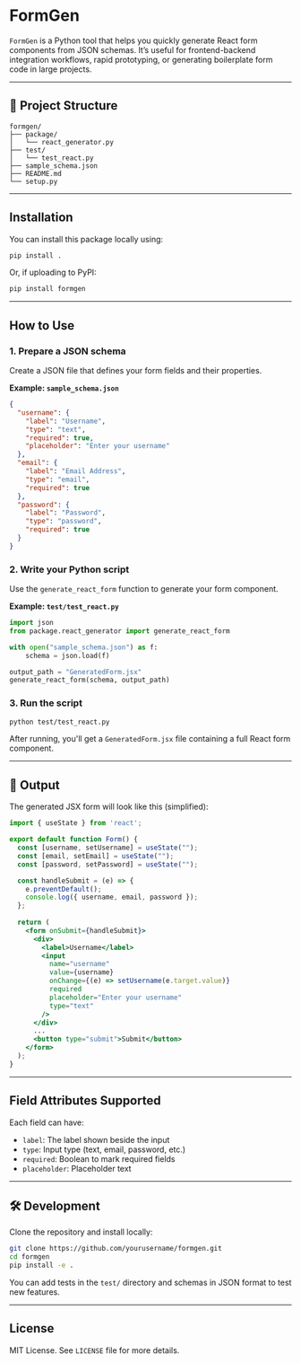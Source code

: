 # FormGen

`FormGen` is a Python tool that helps you quickly generate React form components from JSON schemas. It’s useful for frontend-backend integration workflows, rapid prototyping, or generating boilerplate form code in large projects.

---

## 📂 Project Structure

```
formgen/
├── package/
│   └── react_generator.py
├── test/
│   └── test_react.py
├── sample_schema.json
├── README.md
└── setup.py
```

---

## Installation

You can install this package locally using:

```bash
pip install .
```

Or, if uploading to PyPI:

```bash
pip install formgen
```

---

## How to Use

### 1. Prepare a JSON schema

Create a JSON file that defines your form fields and their properties.

**Example: `sample_schema.json`**
```json
{
  "username": {
    "label": "Username",
    "type": "text",
    "required": true,
    "placeholder": "Enter your username"
  },
  "email": {
    "label": "Email Address",
    "type": "email",
    "required": true
  },
  "password": {
    "label": "Password",
    "type": "password",
    "required": true
  }
}
```

### 2. Write your Python script

Use the `generate_react_form` function to generate your form component.

**Example: `test/test_react.py`**
```python
import json
from package.react_generator import generate_react_form

with open("sample_schema.json") as f:
    schema = json.load(f)

output_path = "GeneratedForm.jsx"
generate_react_form(schema, output_path)
```

### 3. Run the script

```bash
python test/test_react.py
```

After running, you'll get a `GeneratedForm.jsx` file containing a full React form component.

---

## 🧪 Output

The generated JSX form will look like this (simplified):

```jsx
import { useState } from 'react';

export default function Form() {
  const [username, setUsername] = useState("");
  const [email, setEmail] = useState("");
  const [password, setPassword] = useState("");

  const handleSubmit = (e) => {
    e.preventDefault();
    console.log({ username, email, password });
  };
                
  return (
    <form onSubmit={handleSubmit}>
      <div>
        <label>Username</label>
        <input
          name="username"
          value={username}
          onChange={(e) => setUsername(e.target.value)}
          required
          placeholder="Enter your username"
          type="text"
        />
      </div>
      ...
      <button type="submit">Submit</button>
    </form>
  );
}
```

---

##  Field Attributes Supported

Each field can have:

- `label`: The label shown beside the input
- `type`: Input type (text, email, password, etc.)
- `required`: Boolean to mark required fields
- `placeholder`: Placeholder text

---

## 🛠 Development

Clone the repository and install locally:

```bash
git clone https://github.com/yourusername/formgen.git
cd formgen
pip install -e .
```

You can add tests in the `test/` directory and schemas in JSON format to test new features.

---

## License

MIT License. See `LICENSE` file for more details.
